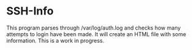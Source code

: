 # SSH-Info
This program parses through /var/log/auth.log and checks how many attempts to login have been made. It will create an HTML file with some information. This is a work in progress.
